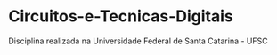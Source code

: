 # Circuitos-e-Tecnicas-Digitais
Disciplina realizada na Universidade Federal de Santa Catarina - UFSC
